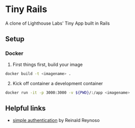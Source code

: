 # Tiny Rails
A clone of Lighthouse Labs' Tiny App built in Rails

## Setup

### Docker

1. First things first, build your image

```sh
docker build -t <imagename> .
```

2. Kick off container a development container 

```sh
docker run -it -p 3000:3000 -v ${PWD}/:/app <imagename>
```


## Helpful links 
- [simple authentication](https://levelup.gitconnected.com/simple-authentication-guide-with-ruby-on-rails-16a6255f0be8) by Reinald Reynoso


